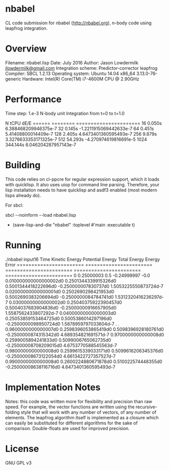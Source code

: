 # nbabel
CL code submission for nbabel (http://nbabel.org), n-body code using leapfrog integration.

# Overview

Filename:           nbabel.lisp
Date:               July 2016
Author:             Jason Lowdermilk <jlowdermilk@gmail.com>
Integration scheme: Predictor-corrector leapfrog
Compiler:           SBCL 1.2.13
Operating           system: Ubuntu 14.04 x86_64 3.13.0-76-generic
Hardware:           Intel(R) Core(TM) i7-4600M CPU @ 2.90GHz

# Performance

Time step: 1.e-3 N-body unit
Integration from t=0 to t=1.0

N      tCPU     dE/E
====== ======== ======================
16       0.050s  6.388468209946375e-7
32       0.145s -1.2211915069442633e-7
64       0.451s  5.41408800014409e-7
128      2.405s  4.6473401360595493e-7
256      9.879s  3.3276633353171325e-7
512     54.293s -4.270974619816691e-5
1024   344.144s  6.046204287957143e-7

# Building

This code relies on cl-ppcre for regular expression support, which it loads with quicklisp.  It also
uses uiop for command line parsing.  Therefore, your lisp installation needs to have quicklisp and
asdf3 enabled (most modern lisps already do).

For sbcl:

sbcl --noinform --load nbabel.lisp
* (save-lisp-and-die "nbabel" :toplevel #'main :executable t)

# Running

./nbabel input16
Time                    Kinetic Energy          Potential Energy        Total Energy            Energy Error
======================= ======================= ======================= ======================= =======================
0                       0.25000003              0.5                     -0.24999997             -0.0
0.010000000000000002d0  0.2501344339915326d0    0.5001344418222696d0    -0.250000007830737d0    1.5053225550873724d-7
0.02000000000000001d0   0.2502690298421953d0    0.5002690383206694d0    -0.2500000084784741d0   1.5312320416236297d-7
0.03000000000000002d0   0.25040375922390457d0   0.5004037683904836d0    -0.25000000916657905d0  1.5587562433807292d-7
0.04000000000000003d0   0.25053859153464725d0   0.5005386014297196d0    -0.2500000098950724d0   1.5878959797033604d-7
.
<snip>
.
0.9600000000000007d0    0.2598396053865419d0    0.5098396928180761d0    -0.2500000874315342d0   4.689354821691571d-7
0.9700000000000008d0    0.2599005894241833d0    0.5099006765062735d0    -0.25000008708209015d0  4.6753770588545563d-7
0.9800000000000008d0    0.2599615339033171d0    0.5099616206345376d0    -0.25000008673122054d0  4.6613422727357527d-7
0.9900000000000008d0    0.2600224880671878d0    0.510022574448355d0     -0.25000008638116716d0  4.6473401360595493d-7

# Implementation Notes

Notes: this code was written more for flexibility and precision than raw speed. For example, the
vector functions are written using the recursive-folding style that will work with any number of
vectors, of any number of elements. The leapfrog algorithm itself is implemented as a closure which
can easily be substituted for different algorithms for the sake of comparison. Double-floats are
used for improved precision.

# License

GNU GPL v3
